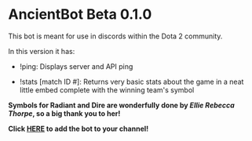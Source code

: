 <h1>AncientBot Beta 0.1.0</h1>

This bot is meant for use in discords within the Dota 2 community.

In this version it has:

* !ping: Displays server and API ping

* !stats [match ID #]: Returns very basic stats about the game in a neat little embed complete with the winning team's symbol



**Symbols for Radiant and Dire are wonderfully done by _Ellie Rebecca Thorpe_, so a big thank you to her!**

**Click [HERE](https://bit.ly/2HPJiNE) to add the bot to your channel!**

